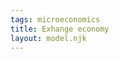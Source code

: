 ```yaml
---
tags: microeconomics
title: Exhange economy
layout: model.njk
---
```

<script>
const EdgeWorth = new EconVision();
EdgeWorth.setGraphs({
  "idDiv": "BruceVsSheila",
  "engine": "desmos",
  "copy": true,
  "height": "650px",
  "width": "100",
  "left": -5,
  "right": 20,
  "bottom": -5,
  "top": 20,
  "showGrid": false,
  "expressions": false,
  "keypad": false,
  "zoomFit": true,
  "settingsMenu": false,
  "showXAxis": false,
  "showYAxis": false,
  "xAxisLabel": "x",
  "yAxisLabel": "y"
});


EdgeWorth.addSliderInput({idDiv:"endownmentXValue", title:"Total Endownment X", latex:"w_{x}", min:0, max:100, step:1, defaultValue:15, listGraphs:[0]});
EdgeWorth.addSliderInput({idDiv:"endownmentYValue", title:"Total Endownment Y", latex:"w_{y}", min:0, max:100, step:1, defaultValue:15, listGraphs:[0]});
//show only numbers
EdgeWorth.setValue({idDiv:"endownmentXValueDisplay", decimal:0, latex:"w_{x}", listGraphs:[0]});
EdgeWorth.setValue({idDiv:"endownmentYValueDisplay", decimal:0, latex:"w_{y}", listGraphs:[0]});

EdgeWorth.addExpression({idDiv:"SheilaX", latex:'x_{s}=5', max:'w_{x}', listGraphs:[0]});
EdgeWorth.addExpression({idDiv:"SheilaY", latex:'y_{s}=5', max:'w_{y}', listGraphs:[0]});
EdgeWorth.addExpression({idDiv:"BruceX", latex:'x_{b}=w_{x}-x_{s}', max:'w_{x}', listGraphs:[0]});
EdgeWorth.addExpression({idDiv:"BruceY", latex:'y_{b}=w_{y}-y_{s}', max:'w_{y}', listGraphs:[0]});
//Box
EdgeWorth.addExpression({idDiv:"D1", latex:'x=w_{x} \\left\\{0\\le y\\le w_{y}\\right\\}', max:'w_{y}', listGraphs:[0]});
EdgeWorth.addExpression({idDiv:"D2", latex:'y=w_{y} \\left\\{0\\le x\\le w_{x}\\right\\}', max:'w_{y}', listGraphs:[0]});
EdgeWorth.addExpression({idDiv:"D3", latex:'x=0 \\left\\{0\\le y\\le w_{y}\\right\\}', max:'w_{y}', listGraphs:[0]});
EdgeWorth.addExpression({idDiv:"D4", latex:'y=0 \\left\\{0\\le x\\le w_{x}\\right\\}', max:'w_{y}', listGraphs:[0]});
//Bruce and Sheila' labels
EdgeWorth.addLabel({idDiv:'BruceLabel', latex:'\\left(w_{x},w_{y}\\right)', color:'#c74440', label:'Bruce', pointSize:"0", dragMode:Desmos.DragModes.NONE, labelOrientation:Desmos.LabelOrientations.ABOVE, listGraphs:[0]});
EdgeWorth.addLabel({idDiv:'SheilaLabel', latex:'\\left(0,0\\right)', color:'#2d70b3', label:'Sheila', pointSize:"0", dragMode:Desmos.DragModes.NONE, labelOrientation:Desmos.LabelOrientations.BELOW, listGraphs:[0]});
//DraggableBundlePoints
EdgeWorth.addLabel({idDiv:'BrucePoint', latex:'\\left(w_{x}-x_{b},w_{y}-y_{b}\\right)', color:'#c74440', label:'(${x_{b}},${y_{b}})', pointSize:"0", dragMode:Desmos.DragModes.XY, labelOrientation:Desmos.LabelOrientations.ABOVE, listGraphs:[0]});
EdgeWorth.addLabel({idDiv:'SheilaPoint', latex:'\\left(x_{s},y_{s}\\right)', color:'#2d70b3', label:'(${x_{s}},${y_{s}})', pointSize:"1", dragMode:Desmos.DragModes.XY, labelOrientation:Desmos.LabelOrientations.BELOW, listGraphs:[0]});
//Utility Functions
EdgeWorth.addFuncInput({idDiv:'SheilaUtility', title:'Sheila Utility', func:'U_{s}\\left(x,y\\right)', latex:'\\ln x+2\\ln y',listGraphs:[0]});
EdgeWorth.addFuncInput({idDiv:'BruceUtility', title:'Bruce Utility', func:'U_{b}\\left(x,y\\right)', latex:'\\ln x+\\ln y', listGraphs:[0]});
//find K for utils
EdgeWorth.addExpression({idDiv:"KSheila", latex:'k_{s}=U_{s}\\left(x_{s},y_{s}\\right)', listGraphs:[0]});
EdgeWorth.addExpression({idDiv:"KBruce", latex:'k_{b}=U_{b}\\left(x_{b},y_{b}\\right)',  listGraphs:[0]});
//rotationEquiations
EdgeWorth.addExpression({idDiv:"PiI1", latex:'x_{1}\\left(x,y\\right)=x\\cos\\left(-\\pi\\right)-y\\sin\\left(-\\pi\\right)',  listGraphs:[0]});
EdgeWorth.addExpression({idDiv:"PiI2", latex:'y_{1}\\left(x,y\\right)=x\\sin\\left(-\\pi\\right)+y\\cos\\left(-\\pi\\right)', listGraphs:[0]});
EdgeWorth.addExpression({idDiv:"Pi2I1", latex:'x_{2}\\left(x,y\\right)=x\\cos\\left(-2\\pi\\right)-y\\sin\\left(-2\\pi\\right)', listGraphs:[0]});
EdgeWorth.addExpression({idDiv:"Pi2I2", latex:'y_{2}\\left(x,y\\right)=x\\sin\\left(-2\\pi\\right)+y\\cos\\left(-2\\pi\\right)', listGraphs:[0]});
//draw utils
EdgeWorth.addExpression({idDiv:"SheilaUtilitydraw", latex:'U_{s}\\left(x_{2}\\left(x,y\\right),y_{2}\\left(x,y\\right)\\right)=k_{s}\\left\\{0\\le x\\le w_{x}\\right\\}\\left\\{0\\le y\\le w_{y}\\right\\}', color:'#2d70b3', listGraphs:[0]});
EdgeWorth.addExpression({idDiv:"BruceUtilitydraw", latex:'U_{b}\\left(x_{1}\\left(x-w_{x},y\\right),y_{1}\\left(x,y-w_{y}\\right)\\right)=k_{b}\\left\\{0\\le x\\le w_{x}\\right\\}\\left\\{0\\le y\\le w_{y}\\right\\}', color:'#c74440', listGraphs:[0]});
//MRS
EdgeWorth.addExpression({idDiv:"MRSSheila", latex:'M_{rsS}\\left(x,y\\right)=\\frac{\\frac{d}{dx}\\left(U_{s}\\left(x,y\\right)\\right)}{\\frac{d}{dy}\\left(U_{s}\\left(x,y\\right)\\right)}', color:'#c74440', listGraphs:[0]});
EdgeWorth.addExpression({idDiv:"MRSSheilaAtPoint", latex:'M_{s}=M_{rsS}\\left(x_{s},y_{s}\\right)', color:'#c74440', listGraphs:[0]});
EdgeWorth.addExpression({idDiv:"MRSBruce", latex:'M_{rsB}\\left(x,y\\right)=\\frac{\\frac{d}{dx}\\left(U_{b}\\left(x,y\\right)\\right)}{\\frac{d}{dy}\\left(U_{b}\\left(x,y\\right)\\right)}', color:'#c74440', listGraphs:[0]});
EdgeWorth.addExpression({idDiv:"MRSBruceAtPoint", latex:'M_{b}=M_{rsB}\\left(x_{b},y_{b}\\right)', color:'#c74440', listGraphs:[0]});
EdgeWorth.setValue({idDiv:"MRSSheilaValue", decimal:2, latex:"M_{s}", listGraphs:[0]});
EdgeWorth.setValue({idDiv:"MRSBruceValue", decimal:2, latex:"M_{b}", listGraphs:[0]});
//contractCurve
EdgeWorth.addExpression({idDiv:"ContractCurve", latex:'M_{rsB}\\left(w_{x}-x,w_{y}-y\\right)=M_{rsS}\\left(x,y\\right)\\left\\{0<x<w_{x}\\right\\}\\left\\{0<y<w_{y}\\right\\}', color:'#388c46', lineStyle:Desmos.Styles.DASHED, lineWidth:"0.9", listGraphs:[0]});
//tangents
EdgeWorth.addExpression({idDiv:"SheilaTangent", latex:'y=-M_{rsS}\\left(x_{s},y_{s}\\right)\\left(x-x_{s}\\right)+y_{s} \\left\\{0\\le x\\le w_{x}\\right\\}\\left\\{0\\le y\\le w_{y}\\right\\}', color:'#2d70b3', lineStyle:Desmos.Styles.DASHED, lineWidth:"0.9", listGraphs:[0]});
EdgeWorth.addExpression({idDiv:"BruceTangent", latex:'y=-M_{rsB}\\left(x_{b},y_{b}\\right)\\left(x-w_{x}+x_{b}\\right)+\\left(w_{y}-y_{b}\\right) \\left\\{0\\le x\\le w_{x}\\right\\}\\left\\{0\\le y\\le w_{y}\\right\\}', color:'#c74440', lineStyle:Desmos.Styles.DASHED, lineWidth:"0.9", listGraphs:[0]});

EdgeWorth.addSwitchInput({idDiv:"ContractCurveInput", title:"Contract Curve", idDivs:["ContractCurve"], listGraphs:[0]});
EdgeWorth.addSwitchInput({idDiv:"TangentInputs", title:"Tangent Lines", idDivs:["SheilaTangent", "BruceTangent"], listGraphs:[0]});
  
EdgeWorth.setInstructions({
    title: "Total Endownment",
    content: '<b>Input the total endowment of good X and good Y.</b> The length of the sides of the Edgeworth Box will adjust to reflect the total endowment of each good, with the horizontal sides of the Box corresponding to good X and the vertical sides corresponding to good Y. <br>\
    Currently, the total endowment of good X is set at \\exp{endownmentXValueDisplay} and the total endowment of good Y is set at \\exp{endownmentYValueDisplay}\
    \\tip{"You can adjust the endowment in a few ways: by typing the number directly, using the up and down arrows to adjust the number, moving the slider, or pressing left and right arrows on the keyboard when the slider is selected."}'
  });
  EdgeWorth.setInstructions({
    title: "Plug in Utility Functions",
    content: '<b>Input the utility functions for each person, Sheila and Bruce.</b> The indifference curves corresponding to the respective utility functions will show up in the Edgeworth Box. Sheila’s indifference curve is in blue and Bruce’s in red. <br>\
    <br>Currently, Sheila’s utility curve is set at \\exp{SheilaUtility} <br>Bruce’s utility curve is set at \\exp{BruceUtility}.'
  });
  EdgeWorth.setInstructions({
    title: "Display Tangents",
    content: '<b>Display the tangent lines by turning on the “tangent lines” switch.</b> The tangent lines are tangent to the indifference curves of Sheila and Bruce at their respective currently-selected bundles. The line tangent to Sheila’s bundle is in red, and the line tangent to Bruce’s bundle is in blue. The slope of the tangent line equals the marginal rate of substitution (MRS) at that point of the indifference curve.\
    \\theory{"Marginal Rate of Substitution","The MRS is given by the value of the partial derivative of utility with respect to x divided by the partial derivative of utility with respect to y. The MRS tells us the maximum number of units of good y one is willing to give up for an extra unit of good x."}'
  });
  EdgeWorth.setInstructions({
    title: "Display Contract Curve",
    content: '<b>Display the contract curve by turning on the “contract curve” switch.</b> The contract curve shows the set of all Pareto Efficient feasible allocations in the exchange economy. At bundles along the contract curve, the two indifference curves are tangent to each other, i.e., the MRSs of both parties at their respective bundles are equal.'
  });
  EdgeWorth.setInstructions({
    title: "Compute MRSs",
    content: 'Sheila MRS:<br>\
\\exp{MRSSheilaValue}<br>\
Bruce MRS:<br>\
\\exp{MRSBruceValue}'
  });
  EdgeWorth.setCreators({
    title: "Developer",
    name: "Radi",
    school: "GS’23"
  });
  EdgeWorth.setCreators({
    title: "Editor",
    name: "Kyla",
    school: "CC’24"
  });
  EdgeWorth.setScriptPackage({'replaceExp':true,'replaceLatex':true,'replaceTip':true,'replaceTheory':true,'refresh':true});
</script>